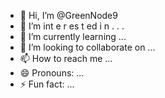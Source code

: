  - 👋 Hi, I’m @GreenNode9
-  👀 I’m  int e     r      es  t ed i n     .      . .       
- 🌱 I’m currently learning  ...              
- 💞️ I’m looking to collaborate on ...      
- 📫 How to reach me ... 
- 😄 Pronouns: ...
- ⚡ Fun fact: ... 

<!---
GreenNode9/GreenNode9 is a ✨ special ✨ repository because its `README.md` (this file) appears on your GitHub profile.
You can click the Preview link to take a look at your changes.
--->
